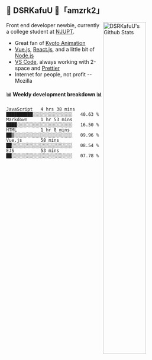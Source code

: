 ## 🍥 DSRKafuU 🍥「amzrk2」

<img align="right" alt="DSRKafuU's Github Stats" width="48%" src="https://github-readme-stats.vercel.app/api?username=amzrk2&count_private=true&show_icons=true&title_color=7793cc&icon_color=7793cc&text_color=595858&bg_color=ffffff" />

Front end developer newbie, currently a college student at [NJUPT](https://www.njupt.edu.cn).

- Great fan of [Kyoto Animation](https://www.kyotoanimation.co.jp)
- [Vue.js](https://vuejs.org), [React.js](https://reactjs.org), and a little bit of [Node.js](https://nodejs.org)
- [VS Code](https://code.visualstudio.com), always working with 2-space and [Prettier](https://prettier.io)
- Internet for people, not profit -- Mozilla

#### :bar_chart: Weekly development breakdown :bar_chart:

<!--START_SECTION:waka-->
```text
JavaScript   4 hrs 38 mins   ██████████░░░░░░░░░░░░░░░   40.63 % 
Markdown     1 hr 53 mins    ████░░░░░░░░░░░░░░░░░░░░░   16.50 % 
HTML         1 hr 8 mins     ██▒░░░░░░░░░░░░░░░░░░░░░░   09.96 % 
Vue.js       58 mins         ██░░░░░░░░░░░░░░░░░░░░░░░   08.54 % 
EJS          53 mins         ██░░░░░░░░░░░░░░░░░░░░░░░   07.78 % 
```
<!--END_SECTION:waka-->
